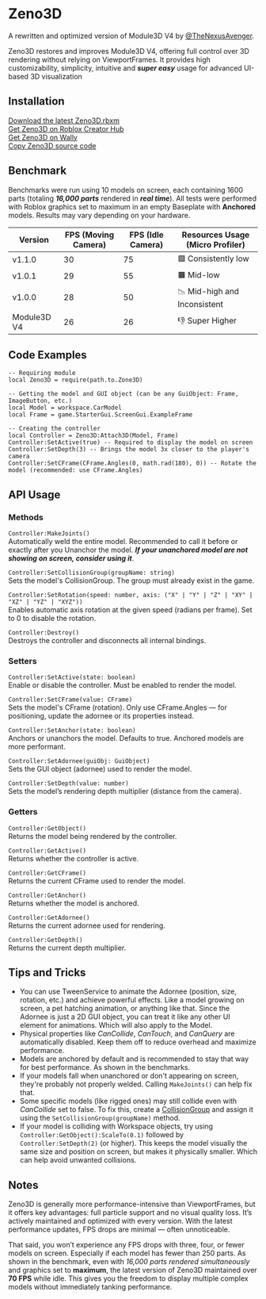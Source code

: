 # Zeno3D
A rewritten and optimized version of Module3D V4 by [@TheNexusAvenger](https://github.com/TheNexusAvenger).

Zeno3D restores and improves Module3D V4, offering full control over 3D rendering without relying on ViewportFrames. It provides high customizability, simplicity, intuitive and ***super easy*** usage for advanced UI-based 3D visualization

## Installation
[Download the latest Zeno3D.rbxm](https://github.com/voxelcrw/Zeno3D/releases)\
[Get Zeno3D on Roblox Creator Hub](https://create.roblox.com/store/asset/117713259173402/Zeno3D)\
[Get Zeno3D on Wally](https://wally.run/package/voxelcrw/zeno3d)\
[Copy Zeno3D source code](https://raw.githubusercontent.com/voxelcrw/Zeno3D/refs/heads/main/src/Zeno3D.luau)

## Benchmark
Benchmarks were run using 10 models on screen, each containing 1600 parts (totaling ***16,000 parts*** rendered in ***real time***). All tests were performed with Roblox graphics set to maximum in an empty Baseplate with **Anchored** models. Results may vary depending on your hardware.

|Version          |FPS (Moving Camera) |FPS (Idle Camera) |Resources Usage (Micro Profiler) |
|-----------------|--------------------|------------------|---------------------------------|
|v1.1.0           |30                  |75                |🟩 Consistently low             |
|v1.0.1           |29                  |55                |🟧 Mid-low                      |
|v1.0.0           |28                  |50                |📉 Mid-high and Inconsistent    |
|Module3D V4      |26                  |26                |👎 Super Higher                 |

## Code Examples
```luau
-- Requiring module
local Zeno3D = require(path.to.Zone3D)

-- Getting the model and GUI object (can be any GuiObject: Frame, ImageButton, etc.)
local Model = workspace.CarModel
local Frame = game.StarterGui.ScreenGui.ExampleFrame

-- Creating the controller
local Controller = Zeno3D:Attach3D(Model, Frame)
Controller:SetActive(true) -- Required to display the model on screen
Controller:SetDepth(3) -- Brings the model 3x closer to the player's camera
Controller:SetCFrame(CFrame.Angles(0, math.rad(180), 0)) -- Rotate the model (recommended: use CFrame.Angles)
```

## API Usage
### Methods
`Controller:MakeJoints()`\
Automatically weld the entire model. Recommended to call it before or exactly after you Unanchor the model. ***If your unanchored model are not showing on screen, consider using it***.

`Controller:SetCollisionGroup(groupName: string)`\
Sets the model's CollisionGroup. The group must already exist in the game.

`Controller:SetRotation(speed: number, axis: ("X" | "Y" | "Z" | "XY" | "XZ" | "YZ" | "XYZ"))`\
Enables automatic axis rotation at the given speed (radians per frame).
Set to 0 to disable the rotation.

`Controller:Destroy()`\
Destroys the controller and disconnects all internal bindings.

### Setters
`Controller:SetActive(state: boolean)`\
Enable or disable the controller. Must be enabled to render the model.

`Controller:SetCFrame(value: CFrame)`\
Sets the model's CFrame (rotation). Only use CFrame.Angles — for positioning, update the adornee or its properties instead.

`Controller:SetAnchor(state: boolean)`\
Anchors or unanchors the model. Defaults to true. Anchored models are more performant.

`Controller:SetAdornee(guiObj: GuiObject)`\
Sets the GUI object (adornee) used to render the model.

`Controller:SetDepth(value: number)`\
Sets the model’s rendering depth multiplier (distance from the camera).

### Getters
`Controller:GetObject()`\
Returns the model being rendered by the controller.

`Controller:GetActive()`\
Returns whether the controller is active.

`Controller:GetCFrame()`\
Returns the current CFrame used to render the model.

`Controller:GetAnchor()`\
Returns whether the model is anchored.

`Controller:GetAdornee()`\
Returns the current adornee used for rendering.

`Controller:GetDepth()`\
Returns the current depth multiplier.

## Tips and Tricks
- You can use TweenService to animate the Adornee (position, size, rotation, etc.) and achieve powerful effects. Like a model growing on screen, a pet hatching animation, or anything like that. Since the Adornee is just a 2D GUI object, you can treat it like any other UI element for animations. Which will also apply to the Model.
- Physical properties like *CanCollide*, *CanTouch*, and *CanQuery* are automatically disabled. Keep them off to reduce overhead and maximize performance.
- Models are anchored by default and is recommended to stay that way for best performance. As shown in the benchmarks.
- If your models fall when unanchored or don't appearing on screen, they're probably not properly welded. Calling `MakeJoints()` can help fix that.
- Some specific models (like rigged ones) may still collide even with *CanCollide* set to false. To fix this, create a [CollisionGroup](https://create.roblox.com/docs/reference/engine/classes/BasePart#CollisionGroup) and assign it using the `SetCollisionGroup(groupName)` method.
- If your model is colliding with Workspace objects, try using `Controller:GetObject():ScaleTo(0.1)` followed by `Controller:SetDepth(2)` (or higher). This keeps the model visually the same size and position on screen, but makes it physically smaller. Which can help avoid unwanted collisions.
  
## Notes
Zeno3D is generally more performance-intensive than ViewportFrames, but it offers key advantages: full particle support and no visual quality loss. It’s actively maintained and optimized with every version. With the latest performance updates, FPS drops are minimal — often unnoticeable.

That said, you won’t experience any FPS drops with three, four, or fewer models on screen. Especially if each model has fewer than 250 parts.
As shown in the benchmark, even with *16,000 parts rendered simultaneously* and graphics set to **maximum**, the latest version of Zeno3D maintained over **70 FPS** while idle. This gives you the freedom to display multiple complex models without immediately tanking performance.
